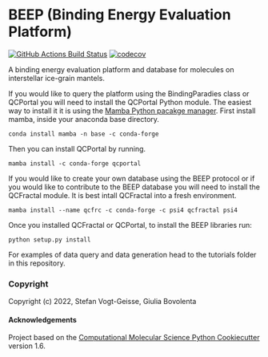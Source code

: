 BEEP (Binding Energy Evaluation Platform)
==============================
[//]: # (Badges)
[![GitHub Actions Build Status](https://github.com/REPLACE_WITH_OWNER_ACCOUNT/beep/workflows/CI/badge.svg)](https://github.com/REPLACE_WITH_OWNER_ACCOUNT/beep/actions?query=workflow%3ACI)
[![codecov](https://codecov.io/gh/REPLACE_WITH_OWNER_ACCOUNT/BEEP/branch/master/graph/badge.svg)](https://codecov.io/gh/REPLACE_WITH_OWNER_ACCOUNT/BEEP/branch/master)


A binding energy evaluation platform and database for molecules on interstellar ice-grain mantels.

If you would like to query the platform using the BindingParadies class or QCPortal you 
will need to install the  QCPortal Python module. The easiest way to install it it is using the 
[Mamba Python pacakge manager](https://mamba.readthedocs.io/en/latest/index.html). First install mamba, inside
your anaconda base directory.

`conda install mamba -n base -c conda-forge`

Then you can install QCPortal by running. 

`mamba install -c conda-forge qcportal`

If you would like to create your own database using the BEEP protocol or if you would like 
to contribute to the BEEP database you will need to install the QCFractal module. It is best intall
QCFractal into a fresh environment.

`mamba install --name qcfrc -c conda-forge -c psi4 qcfractal psi4`

Once you installed QCFractal or QCPortal, to install the BEEP libraries run:

`python setup.py install`

For examples of data query and data generation head to the tutorials folder in this repository.


### Copyright

Copyright (c) 2022, Stefan Vogt-Geisse, Giulia Bovolenta


#### Acknowledgements
 
Project based on the 
[Computational Molecular Science Python Cookiecutter](https://github.com/molssi/cookiecutter-cms) version 1.6.
